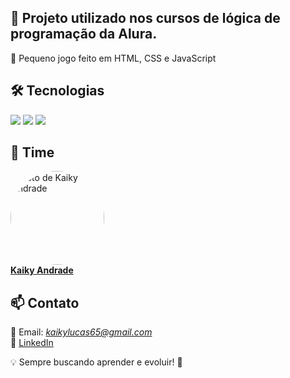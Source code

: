 
## 📌 Projeto utilizado nos cursos de lógica de programação da Alura.  
🔹 Pequeno jogo feito em HTML, CSS e JavaScript

## 🛠️ Tecnologias  
<div>  
  <img src="https://img.shields.io/badge/HTML-239120?style=for-the-badge&logo=html5&logoColor=white">  
  <img src="https://img.shields.io/badge/CSS-239120?style=for-the-badge&logo=css3&logoColor=white">  
  <img src="https://img.shields.io/badge/JavaScript-F7DF1E?style=for-the-badge&logo=javascript&logoColor=black">   
</div> 

## 👥 Time  

<div align="corner">
  <img src="https://avatars.githubusercontent.com/u/135459683?v=4" width="150" style="border-radius: 50%;" alt="Foto de Kaiky Andrade"/>
  <br>
  <strong><a href="https://github.com/KayBranco">Kaiky Andrade</a></strong>
</div>

## 📫 Contato  
📧 Email: *kaikylucas65@gmail.com*  
🔗 [LinkedIn](www.linkedin.com/in/kaiky-lucas-471793227)

💡 Sempre buscando aprender e evoluir! 🚀
